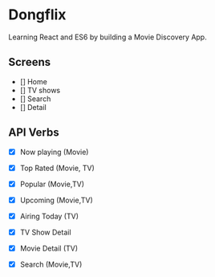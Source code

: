 # Dongflix

Learning React and ES6 by building a Movie Discovery App.

## Screens

- [] Home
- [] TV shows
- [] Search
- [] Detail

## API Verbs

-[x] Now playing (Movie)

-[x] Top Rated (Movie, TV)

-[x] Popular (Movie,TV)

-[x] Upcoming (Movie,TV)

-[x] Airing Today (TV)

-[x] TV Show Detail

-[x] Movie Detail (TV)

-[x] Search (Movie,TV)
